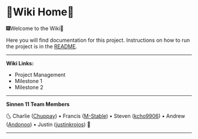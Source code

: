 # 📔Wiki Home🏡
🎆Welcome to the Wiki🎇

Here you will find documentation for this project. Instructions on how to run the project is
in the [README](https://github.com/SoftEng306-2020/project-1-project-1-team-11/blob/wiki-readme/README.md).
___
**Wiki Links:**
+ Project Management
+ Milestone 1
+ Milestone 2


___
**Sinnen 11 Team Members**  

🌜
Charlie ([Chuppay](https://github.com/Chuppay)) • 
Francis ([M-Stable](https://github.com/M-Stable)) •
Steven ([kcho9906](https://github.com/kcho9906)) •
Andrew ([Andonoo](https://github.com/Andonoo)) •
Justin ([justinkrojos](https://github.com/justinkrojos))
🌛
___